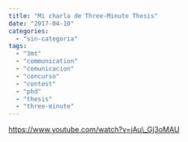```yaml
---
title: "Mi charla de Three-Minute Thesis"
date: "2017-04-10"
categories: 
  - "sin-categoria"
tags: 
  - "3mt"
  - "communication"
  - "comunicacion"
  - "concurso"
  - "contest"
  - "phd"
  - "thesis"
  - "three-minute"
---
```


https://www.youtube.com/watch?v=jAu\_Gj3oMAU
